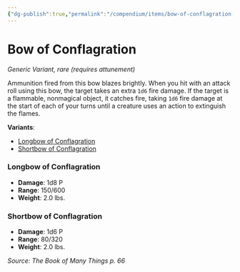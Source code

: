 ```yaml
---
{"dg-publish":true,"permalink":"/compendium/items/bow-of-conflagration-bmt/","tags":["compendium/src/5e/bmt","item/attunement/required","item/rarity/rare","item/wondrous/wondrous-item"]}
---
```


# Bow of Conflagration
*Generic Variant, rare (requires attunement)*  


Ammunition fired from this bow blazes brightly. When you hit with an attack roll using this bow, the target takes an extra `1d6` fire damage. If the target is a flammable, nonmagical object, it catches fire, taking `1d6` fire damage at the start of each of your turns until a creature uses an action to extinguish the flames.

**Variants**:
- [Longbow of Conflagration](#Longbow%20of%20Conflagration)
- [Shortbow of Conflagration](#Shortbow%20of%20Conflagration)

### Longbow of Conflagration

- **Damage**: 1d8 P
- **Range**: 150/600
- **Weight**: 2.0 lbs.

### Shortbow of Conflagration

- **Damage**: 1d6 P
- **Range**: 80/320
- **Weight**: 2.0 lbs.


*Source: The Book of Many Things p. 66*